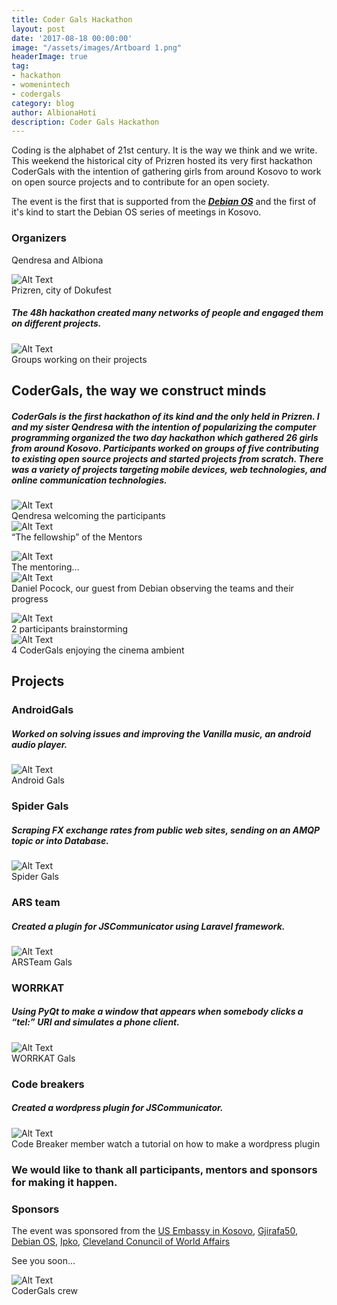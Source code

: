 ```yaml
---
title: Coder Gals Hackathon
layout: post
date: '2017-08-18 00:00:00'
image: "/assets/images/Artboard 1.png"
headerImage: true
tag:
- hackathon
- womenintech
- codergals
category: blog
author: AlbionaHoti
description: Coder Gals Hackathon
---
```


Coding is the alphabet of 21st century. It is the way we think and we write. This weekend the historical city of Prizren hosted its very first hackathon CoderGals with the intention of gathering girls from around Kosovo to work on open source projects and to contribute for an open society. 

The event is the first that is supported from the [***Debian OS***](debian.org/) and the first of it's kind to start the Debian OS series of meetings in Kosovo. 

### Organizers
Qendresa and Albiona

<div class="side-by-side">
    <div class="toright">
        <img class="image" src="{{ site.url }}/assets/images/prizrencity.jpg" alt="Alt Text">
        <figcaption class="caption">Prizren, city of Dokufest</figcaption>
    </div>
</div>

##### The 48h hackathon created many networks of people and engaged them on different projects.

<div class="side-by-side">
    <div class="toright">
        <img class="image" src="{{ site.url }}/assets/images/groups.jpg" alt="Alt Text">
        <figcaption class="caption">Groups working on their projects</figcaption>
    </div>
</div>

## CoderGals, the way we construct minds

##### CoderGals is the first hackathon of its kind and the only held in Prizren. I and my sister Qendresa with the intention of popularizing the computer programming organized the two day hackathon which gathered 26 girls from around Kosovo. Participants worked on groups of five contributing to existing open source projects and started projects from scratch. There was a variety of projects targeting mobile devices, web technologies, and online communication technologies.

<div class="side-by-side">
    <div class="toleft">
        <p></p>
    </div>
    <div class="toright">
        <img class="image" src="{{ site.url }}/assets/images/qendresa.jpg" alt="Alt Text">
        <figcaption class="caption">Qendresa welcoming the participants</figcaption>
    </div>
</div>

<div class="side-by-side">
    <div class="toright">
        <img class="image" src="{{ site.url }}/assets/images/fellowship.jpg" alt="Alt Text">
        <figcaption class="caption">“The fellowship” of the Mentors</figcaption>
    </div>  
    <div class="toleft">
        <p></p>
    </div>
</div>
<div class="side-by-side">
    <div class="toleft">
        <p></p>
    </div>
    <div class="toright">
        <img class="image" src="{{ site.url }}/assets/images/mentoring.jpg" alt="Alt Text">
        <figcaption class="caption">The mentoring…</figcaption>
    </div>  
</div>
<div class="side-by-side">
    <div class="toright">
        <img class="image" src="{{ site.url }}/assets/images/daniel.jpg" alt="Alt Text">
        <figcaption class="caption">Daniel Pocock, our guest from Debian observing the teams and their progress</figcaption>
    </div>  
    <div class="toleft">
        <p></p>
    </div>
</div>
<div class="side-by-side">
    <div class="toleft">
        <p></p>
    </div>
    <div class="toright">
        <img class="image" src="{{ site.url }}/assets/images/brainstorming.jpg" alt="Alt Text">
        <figcaption class="caption">2 participants brainstorming</figcaption>
    </div>  
</div>
<div class="side-by-side">
    <div class="toright">
        <img class="image" src="{{ site.url }}/assets/images/cinema.jpg" alt="Alt Text">
        <figcaption class="caption">4 CoderGals enjoying the cinema ambient</figcaption>
    </div>  
    <div class="toleft">
        <p></p>
    </div>
</div>


##  Projects

### AndroidGals 
##### Worked on solving issues and improving the Vanilla music, an android audio player.

<div class="side-by-side">
    <div class="toright">
        <img class="image" src="{{ site.url }}/assets/images/AndroidGals.jpg" alt="Alt Text">
        <figcaption class="caption">Android Gals</figcaption>
    </div>  
    <div class="toleft">
        <p></p>
    </div>
</div>

### Spider Gals

##### Scraping FX exchange rates from public web sites, sending on an AMQP topic or into Database.

<div class="side-by-side">
    <div class="toright">
        <img class="image" src="{{ site.url }}/assets/images/SpiderGals.jpg" alt="Alt Text">
        <figcaption class="caption">Spider Gals</figcaption>
    </div>  
    <div class="toleft">
        <p></p>
    </div>
</div>


### ARS team
##### Created a plugin for JSCommunicator using Laravel framework.

<div class="side-by-side">
    <div class="toright">
        <img class="image" src="{{ site.url }}/assets/images/ARSTeam.jpg" alt="Alt Text">
        <figcaption class="caption">ARSTeam Gals</figcaption>
    </div>  
    <div class="toleft">
        <p></p>
    </div>
</div>

### WORRKAT

##### Using PyQt to make a window that appears when somebody clicks a “tel:” URI and simulates a phone client.

<div class="side-by-side">
    <div class="toright">
        <img class="image" src="{{ site.url }}/assets/images/worrkat.jpg" alt="Alt Text">
        <figcaption class="caption">WORRKAT Gals</figcaption>
    </div>  
    <div class="toleft">
        <p></p>
    </div>
</div>


### Code breakers
##### Created a wordpress plugin for JSCommunicator.

<div class="side-by-side">
    <div class="toright">
        <img class="image" src="{{ site.url }}/assets/images/codeBreakers.jpg" alt="Alt Text">
        <figcaption class="caption">Code Breaker member watch a tutorial on how to make a wordpress plugin</figcaption>
    </div>  
    <div class="toleft">
        <p></p>
    </div>
</div>


### We would like to thank all participants, mentors and sponsors for making it happen. 

### Sponsors
The event was sponsored from the [US Embassy in Kosovo](https://xk.usembassy.gov/), [Gjirafa50](https://gjirafa50.com/), [Debian OS](https://www.debian.org/), [Ipko](https://www.ipko.com/), [Cleveland Conuncil of World Affairs](https://www.ccwa.org/)

See you soon…

<div class="side-by-side">
    <img class="image" src="{{ site.url }}/assets/images/crew.jpg" alt="Alt Text">
    <figcaption class="caption">CoderGals crew</figcaption>
</div>